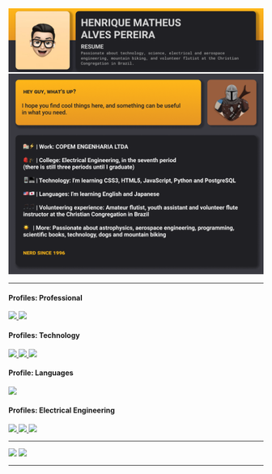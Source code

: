 <img width="auto" src="https://github.com/HenriqueMAP/HenriqueMap/blob/master/Capa-topo.png?raw=true">
<img width="auto" src="https://github.com/HenriqueMAP/HenriqueMap/blob/master/Componente%202.png?raw=true">
<br> 
<hr>
<div style="float">
  <div>
    <h4>Profiles: Professional</h4>
    <div style="float">
      <a href="https://www.linkedin.com/in/henrique-matheus-alves-pereira">
        <img src="https://img.shields.io/badge/linkedin-%230077B5.svg?&style=for-the-badge&logo=linkedin&logoColor=white">
      </a>
      <a href="https://www.sourcerer.io/henriquemap">
        <img src="https://img.shields.io/static/v1?label=&message=Sourcerer&style=for-the-badge&color=149CFC">
      </a>
    </div>
  </div>
  <div>
    <h4>Profiles: Technology</h4>
    <div style="float">
      <a href="https://app.rocketseat.com.br/me/henrique-matheus-alves-pereira-1595861149">
        <img src="https://img.shields.io/static/v1?label=&message=Rocketseat&style=for-the-badge&color=8160B4">
      </a>
      <a href="https://web.digitalinnovation.one/users/henrique_map">
        <img src="https://img.shields.io/static/v1?label=&message=Digital%20Innovation%20One&style=for-the-badge&color=F0A322">
      </a>             
      <a href="https://docs.microsoft.com/pt-br/users/henriquematheusalvespereira/">
        <img src="https://img.shields.io/static/v1?label=&message=Microsoft%20Learn&style=for-the-badge&color=FC6406">
      </a>
    </div>
  </div>
  <div>
    <h4>Profile: Languages</h4>
    <div style="float">
      <a href="https://www.duolingo.com/profile/Henrique.Map">
        <img src="https://img.shields.io/static/v1?label=&message=Duolingo&style=for-the-badge&color=04E474">
      </a>
    </div>
  </div>
  <div>
    <h4>Profiles: Electrical Engineering</h4>
    <div style="float">
      <a href="https://www.multisim.com/contributors/112018-henriquemap/">
        <img src="https://img.shields.io/static/v1?label=&message=MultiSim&style=for-the-badge&color=3678D0"/>
      </a> 
      <a href="https://www.studocu.com/pt-br/user/4137012">
        <img src="https://img.shields.io/static/v1?label=&message=StuDocu&style=for-the-badge&color=98C3ED"/>
      </a>
      <a href="https://www.tinkercad.com/users/fIvebGGsZCo-henrique-matheus-alves-pereira">
        <img src="https://img.shields.io/static/v1?label=&message=TinkerCAD&style=for-the-badge&color=40A8B3"/>
      </a> 
    </div>
  </div>
</div>
<hr>
<div style="float">
  <img style="margin:100" src="https://github-readme-stats.vercel.app/api?username=HenriqueMAP&theme=monokai&show_icons=true">
  <img src="https://github-readme-stats.vercel.app/api/top-langs/?username=HenriqueMAP&theme=monokai&layout=compact">
</div>
<hr>
